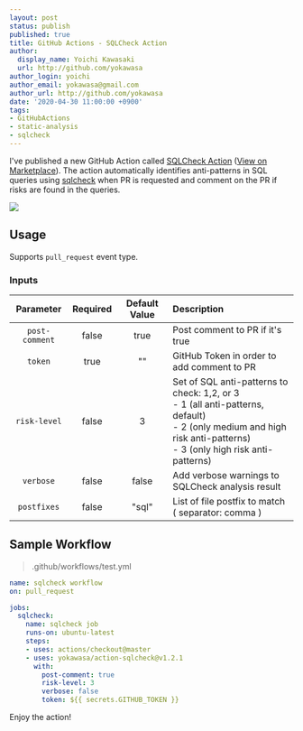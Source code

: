 ```yaml
---
layout: post
status: publish
published: true
title: GitHub Actions - SQLCheck Action
author:
  display_name: Yoichi Kawasaki
  url: http://github.com/yokawasa
author_login: yoichi
author_email: yokawasa@gmail.com
author_url: http://github.com/yokawasa
date: '2020-04-30 11:00:00 +0900'
tags:
- GitHubActions
- static-analysis
- sqlcheck
---
```


I've published a new GitHub Action called [SQLCheck Action](https://github.com/yokawasa/action-sqlcheck) ([View on Marketplace](https://github.com/marketplace/actions/sqlcheck-action)). The action automatically identifies anti-patterns in SQL queries using [sqlcheck](https://github.com/jarulraj/sqlcheck) when PR is requested  and comment on the PR if risks are found in the queries. 

![](https://raw.githubusercontent.com/yokawasa/action-sqlcheck/master/assets/action-sqlcheck-pr-comment.png)

## Usage

Supports `pull_request` event type.

### Inputs
|Parameter|Required|Default Value|Description|
|:--:|:--:|:--:|:--|
|`post-comment`|false|true|Post comment to PR if it's true|
|`token`|true|""|GitHub Token in order to add comment to PR|
|`risk-level`|false|3|Set of SQL anti-patterns to check: 1,2, or 3<br>- 1 (all anti-patterns, default)<br>- 2 (only medium and high risk anti-patterns)<br> - 3 (only high risk anti-patterns) |
|`verbose`|false|false|Add verbose warnings to SQLCheck analysis result|
|`postfixes`|false|"sql"|List of file postfix to match ( separator: comma )|

## Sample Workflow

> .github/workflows/test.yml

```yml
name: sqlcheck workflow
on: pull_request

jobs:
  sqlcheck:
    name: sqlcheck job 
    runs-on: ubuntu-latest
    steps:
    - uses: actions/checkout@master
    - uses: yokawasa/action-sqlcheck@v1.2.1
      with:
        post-comment: true
        risk-level: 3
        verbose: false
        token: ${{ secrets.GITHUB_TOKEN }}
```

Enjoy the action!
